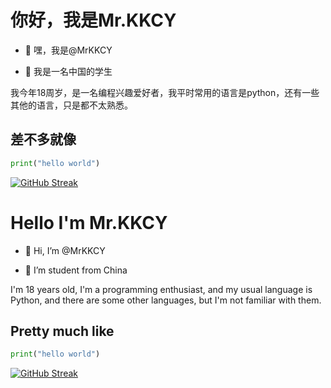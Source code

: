 <h1 style="text - align: center;">
     你好，我是Mr.KKCY
</h1>

- 👋 嘿，我是@MrKKCY

- 🏫 我是一名中国的学生

我今年18周岁，是一名编程兴趣爱好者，我平时常用的语言是python，还有一些其他的语言，只是都不太熟悉。

## 差不多就像
```python
print("hello world")
```


[![GitHub Streak](https://github-readme-streak-stats.herokuapp.com?user=MrKKCY&theme=highcontrast)](https://git.io/streak-stats)





<!---
MrKKCY/MrKKCY is a ✨ special ✨ repository because its `README.md` (this file) appears on your GitHub profile.
You can click the Preview link to take a look at your changes.
--->


<h1 style="text - align: center;">
     Hello I'm Mr.KKCY
</h1>

- 👋 Hi, I’m @MrKKCY

- 🏫 I’m student from China


I'm 18 years old, I'm a programming enthusiast, and my usual language is Python, and there are some other languages, but I'm not familiar with them.

## Pretty much like
```python
print("hello world")
```

[![GitHub Streak](https://github-readme-streak-stats.herokuapp.com?user=MrKKCY&theme=highcontrast)](https://git.io/streak-stats)





<!---
MrKKCY/MrKKCY is a ✨ special ✨ repository because its `README.md` (this file) appears on your GitHub profile.
You can click the Preview link to take a look at your changes.
--->
